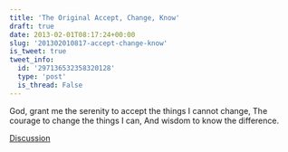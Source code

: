 ```yaml
---
title: 'The Original Accept, Change, Know'
draft: true
date: 2013-02-01T08:17:24+00:00
slug: '201302010817-accept-change-know'
is_tweet: true
tweet_info:
  id: '297136532358320128'
  type: 'post'
  is_thread: False
---
```




God, grant me the serenity to accept the things I cannot change,
The courage to change the things I can,
And wisdom to know the difference.

[Discussion](https://x.com/sytelus/status/297136532358320128)
